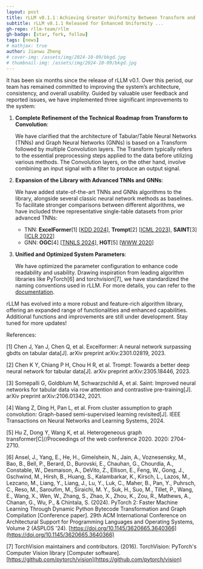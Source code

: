 ```yaml
---
layout: post
title: rLLM v0.1.1：Achieving Greater Uniformity Between Transform and Convolution!
subtitle: rLLM v0.1.1 Released for Enhanced Uniformity ... 
gh-repo: rllm-team/rllm
gh-badge: [star, fork, follow]
tags: [news]
# mathjax: true
author: Jianwu Zheng
# cover-img: /assets/img/2024-10-09/bkgd.jpg
# thumbnail-img: /assets/img/2024-10-09/bkgd.jpg
---
```


It has been six months since the release of rLLM v0.1. Over this period, our team has remained committed to improving the system’s architecture, consistency, and overall usability. Guided by valuable user feedback and reported issues, we have implemented three significant improvements to the system:

1. **Complete Refinement of the Technical Roadmap from Transform to Convolution**:

   We have clarified that the architecture of Tabular/Table Neural Networks (TNNs) and Graph Neural Networks (GNNs) is based on a Transform followed by multiple Convolution layers. The Transform typically refers to the essential preprocessing steps applied to the data before utilizing various methods. The Convolution layers, on the other hand, involve combining an input signal with a filter to produce an output signal.

2. **Expansion of the Library with Advanced TNNs and GNNs**:

   We have added state-of-the-art TNNs and GNNs algorithms to the library, alongside several classic neural network methods as baselines. To facilitate stronger comparisons between different algorithms, we have included three representative single-table datasets from prior advanced TNNs:
   - TNN: **ExcelFormer**[1] [[KDD 2024](https://arxiv.org/abs/2301.02819)], **Trompt**[2] [[ICML 2023](https://arxiv.org/abs/2305.18446)], **SAINT**[3]  [[ICLR 2022](https://arxiv.org/abs/2106.01342)]
   - GNN: **OGC**[4] [[TNNLS 2024](https://arxiv.org/abs/2309.13599)], **HGT**[5] [[WWW 2020](https://arxiv.org/abs/2003.01332)]
   <p> </p>

3. **Unified and Optimized System Parameters**:

   We have optimized the parameter configuration to enhance code readability and usability. Drawing inspiration from leading algorithm libraries like PyTorch[6] and torchvision[7], we have standardized the naming conventions used in rLLM. For more details, you can refer to the [documentation](https://relationllm.readthedocs.io/en/latest/).

rLLM has evolved into a more robust and feature-rich algorithm library, offering an expanded range of functionalities and enhanced capabilities. Additional functions and improvements are still under development. Stay tuned for more updates!



References:

[1] Chen J, Yan J, Chen Q, et al. Excelformer: A neural network surpassing gbdts on tabular data[J]. arXiv preprint arXiv:2301.02819, 2023.

[2] Chen K Y, Chiang P H, Chou H R, et al. Trompt: Towards a better deep neural network for tabular data[J]. arXiv preprint arXiv:2305.18446, 2023.

[3] Somepalli G, Goldblum M, Schwarzschild A, et al. Saint: Improved neural networks for tabular data via row attention and contrastive pre-training[J]. arXiv preprint arXiv:2106.01342, 2021.

[4] Wang Z, Ding H, Pan L, et al. From cluster assumption to graph convolution: Graph-based semi-supervised learning revisited[J]. IEEE Transactions on Neural Networks and Learning Systems, 2024.

[5] Hu Z, Dong Y, Wang K, et al. Heterogeneous graph transformer[C]//Proceedings of the web conference 2020. 2020: 2704-2710.

[6] Ansel, J., Yang, E., He, H., Gimelshein, N., Jain, A., Voznesensky, M., Bao, B., Bell, P., Berard, D., Burovski, E., Chauhan, G., Chourdia, A., Constable, W., Desmaison, A., DeVito, Z., Ellison, E., Feng, W., Gong, J., Gschwind, M., Hirsh, B., Huang, S., Kalambarkar, K., Kirsch, L., Lazos, M., Lezcano, M., Liang, Y., Liang, J., Lu, Y., Luk, C., Maher, B., Pan, Y., Puhrsch, C., Reso, M., Saroufim, M., Siraichi, M. Y., Suk, H., Suo, M., Tillet, P., Wang, E., Wang, X., Wen, W., Zhang, S., Zhao, X., Zhou, K., Zou, R., Mathews, A., Chanan, G., Wu, P., & Chintala, S. (2024). PyTorch 2: Faster Machine Learning Through Dynamic Python Bytecode Transformation and Graph Compilation [Conference paper]. 29th ACM International Conference on Architectural Support for Programming Languages and Operating Systems, Volume 2 (ASPLOS '24). [https://doi.org/10.1145/3620665.3640366](https://doi.org/10.1145/3620665.3640366)

[7] TorchVision maintainers and contributors. (2016). TorchVision: PyTorch's Computer Vision library [Computer software]. [https://github.com/pytorch/vision](https://github.com/pytorch/vision)
